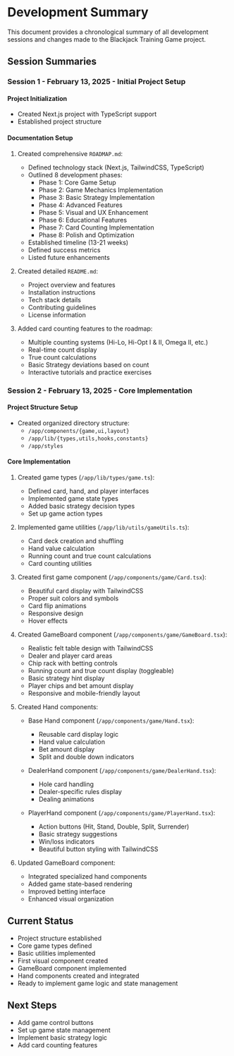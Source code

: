 # Development Summary

This document provides a chronological summary of all development sessions and changes made to the Blackjack Training Game project.

## Session Summaries

### Session 1 - February 13, 2025 - Initial Project Setup

#### Project Initialization
- Created Next.js project with TypeScript support
- Established project structure

#### Documentation Setup
1. Created comprehensive `ROADMAP.md`:
   - Defined technology stack (Next.js, TailwindCSS, TypeScript)
   - Outlined 8 development phases:
     - Phase 1: Core Game Setup
     - Phase 2: Game Mechanics Implementation
     - Phase 3: Basic Strategy Implementation
     - Phase 4: Advanced Features
     - Phase 5: Visual and UX Enhancement
     - Phase 6: Educational Features
     - Phase 7: Card Counting Implementation
     - Phase 8: Polish and Optimization
   - Established timeline (13-21 weeks)
   - Defined success metrics
   - Listed future enhancements

2. Created detailed `README.md`:
   - Project overview and features
   - Installation instructions
   - Tech stack details
   - Contributing guidelines
   - License information

3. Added card counting features to the roadmap:
   - Multiple counting systems (Hi-Lo, Hi-Opt I & II, Omega II, etc.)
   - Real-time count display
   - True count calculations
   - Basic Strategy deviations based on count
   - Interactive tutorials and practice exercises

### Session 2 - February 13, 2025 - Core Implementation

#### Project Structure Setup
- Created organized directory structure:
  - `/app/components/{game,ui,layout}`
  - `/app/lib/{types,utils,hooks,constants}`
  - `/app/styles`

#### Core Implementation
1. Created game types (`/app/lib/types/game.ts`):
   - Defined card, hand, and player interfaces
   - Implemented game state types
   - Added basic strategy decision types
   - Set up game action types

2. Implemented game utilities (`/app/lib/utils/gameUtils.ts`):
   - Card deck creation and shuffling
   - Hand value calculation
   - Running count and true count calculations
   - Card counting utilities

3. Created first game component (`/app/components/game/Card.tsx`):
   - Beautiful card display with TailwindCSS
   - Proper suit colors and symbols
   - Card flip animations
   - Responsive design
   - Hover effects

4. Created GameBoard component (`/app/components/game/GameBoard.tsx`):
   - Realistic felt table design with TailwindCSS
   - Dealer and player card areas
   - Chip rack with betting controls
   - Running count and true count display (toggleable)
   - Basic strategy hint display
   - Player chips and bet amount display
   - Responsive and mobile-friendly layout

5. Created Hand components:
   - Base Hand component (`/app/components/game/Hand.tsx`):
     - Reusable card display logic
     - Hand value calculation
     - Bet amount display
     - Split and double down indicators
   
   - DealerHand component (`/app/components/game/DealerHand.tsx`):
     - Hole card handling
     - Dealer-specific rules display
     - Dealing animations
   
   - PlayerHand component (`/app/components/game/PlayerHand.tsx`):
     - Action buttons (Hit, Stand, Double, Split, Surrender)
     - Basic strategy suggestions
     - Win/loss indicators
     - Beautiful button styling with TailwindCSS

6. Updated GameBoard component:
   - Integrated specialized hand components
   - Added game state-based rendering
   - Improved betting interface
   - Enhanced visual organization

## Current Status
- Project structure established 
- Core game types defined 
- Basic utilities implemented 
- First visual component created 
- GameBoard component implemented
- Hand components created and integrated 
- Ready to implement game logic and state management

## Next Steps
- Add game control buttons
- Set up game state management
- Implement basic strategy logic
- Add card counting features
